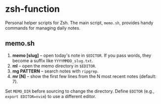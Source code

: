 # zsh-function

Personal helper scripts for Zsh. The main script, `memo.sh`, provides handy commands for managing daily notes.

## memo.sh

1. **memo [slug]**  – open today's note in `$EDITOR`. If you pass words, they become a suffix like `YYYYMMDD_slug.txt`.
2. **ml** – open the memo directory in `$EDITOR`.
3. **mg PATTERN** – search notes with `ripgrep`.
4. **mr [N]** – show the first few lines from the N most recent notes (default: 7).

Set `MEMO_DIR` before sourcing to change the directory. Define `EDITOR` (e.g., `export EDITOR=nvim`) to use a different editor.

